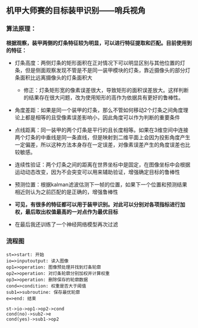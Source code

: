 ## 机甲大师赛的目标装甲识别——哨兵视角

### 算法原理：
**根据观察，装甲两侧的灯条特征较为明显，可以进行特征提取和匹配。目前使用到的特征：**
- 灯条高度：两侧灯条的矩形面积在正对情况下可以明显区别与其他位置的灯条，但是侧面观察发现不管是不是同一装甲模块的灯条，靠近摄像头的部分灯条面积比远离摄像头的灯条面积大
    - 修正：灯条矩形宽的像素误差很大，导致矩形的面积误差放大。这样判断的结果存在很大问题，改为使用矩形的高作为依据具有更好的鲁棒性。
- 角度差距：如果是同一个装甲的灯条，那么不管如何移动2个灯条之间角度理论上都是相等的且受像素误差影响小，因此角度可以作为判断的重要条件
- 点线距离：同一装甲的两个灯条是平行的且长度相等。如果在3维空间中连接两个灯条的中垂线是同一条直线，但是映射到二维平面上会因为投影角度产生一定偏差，所以这种方法本身存在一定误差，对像素误差产生的角度误差也比较敏感。
- 连续性验证：两个灯条之间的距离在世界坐标中是固定，在图像坐标中会根据运动动态改变，因为不会突变可以用来辅助验证，增强确定目标的鲁棒性
- 预测位置：根据kalman滤波估测下一帧的位置，如果下一个位置和预测结果相近则认为之前匹配的是正确的，增强鲁棒性

- **可见，有很多的特征都可以用于装甲识别。对此可以分别对各项指标进行加权，最后取出权值最高的一对点作为最优目标**
- 在最后我还训练了一个神经网络模型再次过滤
### 流程图
```flow
st=>start: 开始
io=>inputoutput: 读入图像
op1=>operation: 图像预处理并找到灯条轮廓
op2=>operation: 对灯条轮廓分别加权并计算权重
op3=>operation: 删除保存的轮廓数据
cond=>condition: 权重是否大于阈值
sub1=>subroutine: 保存最优轮廓
e=>end: 结束

st->io->op1->op2->cond
cond(no)->sub2->e
cond(yes)->sub1->op2
```